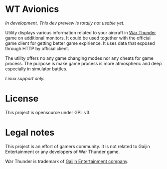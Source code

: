 # WT Avionics

*In development. This dev preview is totally not usable yet.*

Utility displays various information related to your aircraft in [War
Thunder](https://warthunder.com) game on additional monitors. It could
be used together with the official game client for getting better game
expirience. It uses data that exposed through HTTP by official client.

The utility offers no any game changing modes nor any cheats for game
process. The purpose is make game process is more atmospheric and deep
especially in simulator battles.

*Linux support only.*

# License

This project is opensource under GPL v3.

# Legal notes

This project is an effort of gamers community. It is not related to
Gaijin Entertainment or any developers of War Thunder game.

War Thunder is trademark of [Gaijin Entertainment company](https://gaijin.net).
